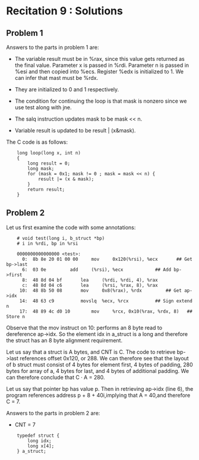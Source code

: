 Recitation 9 : Solutions
=================

## Problem 1

Answers to the parts in problem 1 are:

- The variable result must be in %rax, since this value gets returned as the final value. Parameter x is passed in %rdi. Parameter n is passed in %esi and then copied into %ecs. Register %edx is initialized to 1. We can infer that mast must be %rdx.

- They are initialized to 0 and 1 respectively.

- The condition for continuing the loop is that mask is nonzero since we use test along with jne.

- The salq instruction updates mask to be mask << n.

- Variable result is updated to be result | (x&mask).

The C code is as follows:

```
	long loop(long x, int n)
	{
		long result = 0;
		long mask;
		for (mask = 0x1; mask != 0 ; mask = mask << n) {
			result |= (x & mask);
		}
		return result;
	}
``` 

## Problem 2

Let us first examine the code with some annotations:

```
	# void test(long i, b_struct *bp)
	# i in %rdi, bp in %rsi

	0000000000000000 <test>:
	  0:  8b 8e 20 01 00 00 	mov 	0x120(%rsi), %ecx		## Get bp->last
	  6:  03 0e			add 	(%rsi), %ecx			## Add bp->first
	  8:  48 8d 04 bf 		lea 	(%rdi, %rdi, 4), %rax
	  c:  48 8d 04 c6 		lea 	(%rsi, %rax, 8), %rax
	 10:  48 8b 50 08 		mov 	0x8(%rax), %rdx			## Get ap->idx
	 14:  48 63 c9 			movslq	%ecx, %rcx			## Sign extend n
	 17:  48 89 4c d0 10 		mov 	%rcx, 0x10(%rax, %rdx, 8)	## Store n

```
Observe that the mov instruct on 10: performs an 8 byte read to dereference ap->idx. So the element idx in a_struct is a long and therefore the struct has an 8 byte alignment requirement.

Let us say that a struct is A bytes, and CNT is C. The code to retrieve bp->last references offset 0x120, or 288. We can therefore see that the layout of b struct must consist of 4 bytes for element first, 4 bytes of padding, 280 bytes for array of a, 4 bytes for last, and 4 bytes of additional padding. We can therefore conclude that C · A = 280.

Let us say that pointer bp has value p. Then in retrieving ap->idx (line 6), the program references address p + 8 + 40i,implying that A = 40,and therefore C = 7.

Answers to the parts in problem 2 are:

- CNT = 7

```
	typedef struct {
		long idx;
		long x[4];
	} a_struct;
```